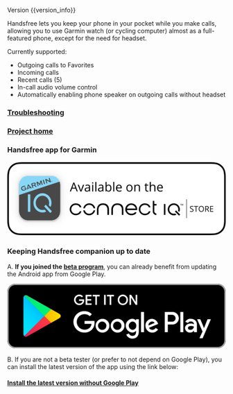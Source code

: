 Version {{version_info}}

Handsfree lets you keep your phone in your pocket while you make calls, allowing you to use Garmin watch (or cycling computer) almost as a full-featured phone, except for the need for headset.

Currently supported:

-   Outgoing calls to Favorites
-   Incoming calls
-   Recent calls (5)
-   In-call audio volume control
-   Automatically enabling phone speaker on outgoing calls without headset

### [Troubleshooting](link://onboarding_troubleshooting)

### [Project home](https://github.com/grigorye/Handsfree)

### Handsfree app for Garmin

[<img src="./badges/Connect-IQ/Connect-IQ-Badge_White.svg" max-height="160" alt="Open Connect IQ"/>](https://apps.garmin.com/en-US/apps/73107243-f322-4cf2-bb3d-78f2a4ee8920)

### Keeping Handsfree companion up to date

A. **If you joined the [beta program](https://groups.google.com/g/handsfree-beta)**, you can already benefit from updating the Android app from Google Play.

[<img src="./badges/Google-Play/Get-It-On-Google-Play-Badge_en.svg" max-height="160" alt="Get it on Google Play"/>](https://play.google.com/store/apps/details?id=com.gentin.connectiq.handsfree) 

B. If you are not a beta tester (or prefer to not depend on Google Play), you can install the latest version of the app using the link below:

#### [Install the latest version without Google Play](https://grigorye.github.io/handsfree/Installation)



